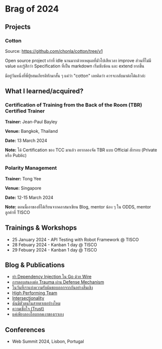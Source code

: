 # Brag of 2024

## Projects

### Cotton

Source: https://github.com/chonla/cotton/tree/v1

Open source project เก่าที่ idle นานมากด้วยเหตุผลที่มัวไปเสียเวลา improve ส่วนที่ไม่มี value และรู้สึกว่า Specification ที่เป็น markdown เริ่มซับซ้อน และ extend ยากขึ้น

มีอยู่วันหนึ่งที่พี่ปุ๋ยสมเกียรติทักมาสั้น ๆ แค่ว่า "cotton" เลยคิดว่า ควรจะกลับมาต่อได้แล้วล่ะ

## What I learned/acquired?

### Certification of Training from the Back of the Room (TBR) Certified Trainer

**Trainer:** Jean-Paul Bayley

**Venue:** Bangkok, Thailand

**Date:** 13 March 2024

**Note:** ได้ Certification ของ TCC มาแล้ว อยากลองจัด TBR แบบ Official สักรอบ (Private หรือ Public)

### Polarity Management

**Trainer:** Tong Yee

**Venue:** Singapore

**Date:** 12-15 March 2024

**Note:** ตอนนี้เอาของที่ได้เรียนจากคลาสมาเขียน Blog, mentor น้อง ๆ ใน ODDS, mentor ลูกค้าที่ TISCO

## Trainings & Workshops

* 25 January 2024 - API Testing with Robot Framework @ TISCO
* 28 Febuary 2024 - Kanban 1 day @ TISCO
* 29 Febuary 2024 - Kanban 1 day @ TISCO

## Blog & Publications

* [ทำ Dependency Injection ใน Go ด้วย Wire](https://medium.com/odds-team/%E0%B8%97%E0%B8%B3-dependency-injection-%E0%B9%83%E0%B8%99-go-%E0%B8%94%E0%B9%89%E0%B8%A7%E0%B8%A2-wire-ca0fc656c286)
* [การตอบสนองต่อ Trauma ผ่าน Defense Mechanism](https://medium.com/odds-team/%E0%B8%81%E0%B8%B2%E0%B8%A3%E0%B8%95%E0%B8%AD%E0%B8%9A%E0%B8%AA%E0%B8%99%E0%B8%AD%E0%B8%87%E0%B8%95%E0%B9%88%E0%B8%AD-trauma-%E0%B8%9C%E0%B9%88%E0%B8%B2%E0%B8%99-defense-mechanism-053228a2cfa8)
* [ในวันที่เราแบ่งความรับผิดชอบออกจากกันอย่างสิ้นเชิง](https://medium.com/odds-team/%E0%B9%83%E0%B8%99%E0%B8%A7%E0%B8%B1%E0%B8%99%E0%B8%97%E0%B8%B5%E0%B9%88%E0%B9%80%E0%B8%A3%E0%B8%B2%E0%B9%81%E0%B8%9A%E0%B9%88%E0%B8%87%E0%B8%84%E0%B8%A7%E0%B8%B2%E0%B8%A1%E0%B8%A3%E0%B8%B1%E0%B8%9A%E0%B8%9C%E0%B8%B4%E0%B8%94%E0%B8%8A%E0%B8%AD%E0%B8%9A%E0%B8%AD%E0%B8%AD%E0%B8%81%E0%B8%88%E0%B8%B2%E0%B8%81%E0%B8%81%E0%B8%B1%E0%B8%99%E0%B8%AD%E0%B8%A2%E0%B9%88%E0%B8%B2%E0%B8%87%E0%B8%AA%E0%B8%B4%E0%B9%89%E0%B8%99%E0%B9%80%E0%B8%8A%E0%B8%B4%E0%B8%87-ac50ae6338a0)
* [High Performing Team](https://medium.com/odds-team/high-performing-team-c830ef177467)
* [Intersectionality](https://medium.com/odds-team/intersectionality-501c0f8db5bf)
* [ฉันมีตัวตนในสายตาเธอบ้างไหม](https://medium.com/odds-team/%E0%B8%89%E0%B8%B1%E0%B8%99%E0%B8%A1%E0%B8%B5%E0%B8%95%E0%B8%B1%E0%B8%A7%E0%B8%95%E0%B8%99%E0%B9%83%E0%B8%99%E0%B8%AA%E0%B8%B2%E0%B8%A2%E0%B8%95%E0%B8%B2%E0%B9%80%E0%B8%98%E0%B8%AD%E0%B8%9A%E0%B9%89%E0%B8%B2%E0%B8%87%E0%B9%84%E0%B8%AB%E0%B8%A1-e891dafea998)
* [ความเชื่อใจ (Trust)](https://chonla.medium.com/%E0%B8%84%E0%B8%A7%E0%B8%B2%E0%B8%A1%E0%B9%80%E0%B8%8A%E0%B8%B7%E0%B9%88%E0%B8%AD%E0%B9%83%E0%B8%88-trust-db5ca6bc915c)
* [แค่เพียงลองโอบกอดเงาของเราเอง](https://medium.com/odds-team/%E0%B9%81%E0%B8%84%E0%B9%88%E0%B9%80%E0%B8%9E%E0%B8%B5%E0%B8%A2%E0%B8%87%E0%B8%A5%E0%B8%AD%E0%B8%87%E0%B9%82%E0%B8%AD%E0%B8%9A%E0%B8%81%E0%B8%AD%E0%B8%94%E0%B9%80%E0%B8%87%E0%B8%B2%E0%B8%82%E0%B8%AD%E0%B8%87%E0%B9%80%E0%B8%A3%E0%B8%B2%E0%B9%80%E0%B8%AD%E0%B8%87-a48835e47406)

## Conferences

* Web Summit 2024, Lisbon, Portugal